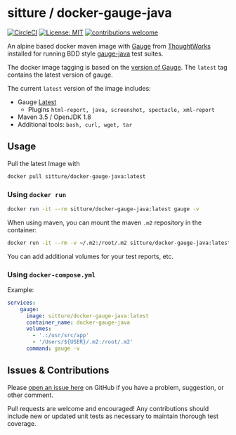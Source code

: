 # sitture / docker-gauge-java

[![CircleCI](https://circleci.com/gh/sitture/docker-gauge-java.svg?style=shield)](https://circleci.com/gh/sitture/docker-gauge-java) [![License: MIT](https://img.shields.io/badge/License-MIT-yellow.svg?maxAge=2592000)](https://opensource.org/licenses/MIT) [![contributions welcome](https://img.shields.io/badge/contributions-welcome-brightgreen.svg?style=flat)](../../issues)

An alpine based docker maven image with [Gauge](https://gauge.org) from [ThoughtWorks](https://www.thoughtworks.com) installed for running BDD style [gauge-java](https://github.com/getgauge/gauge-java) test suites.

The docker image tagging is based on the [version of Gauge](https://github.com/getgauge/gauge/releases). The `latest` tag contains the latest version of gauge.

The current `latest` version of the image includes:

- Gauge [Latest](https://github.com/getgauge/gauge/releases)
    - Plugins `html-report, java, screenshot, spectacle, xml-report`
- Maven 3.5 / OpenJDK 1.8
- Additional tools: `bash, curl, wget, tar`

## Usage

Pull the latest Image with

```bash
docker pull sitture/docker-gauge-java:latest
```

### Using `docker run`

```bash
docker run -it --rm sitture/docker-gauge-java:latest gauge -v
```

When using maven, you can mount the maven `.m2` repository in the container:

```bash
docker run -it --rm -v ~/.m2:/root/.m2 sitture/docker-gauge-java:latest mvn --version
```

You can add additional volumes for your test reports, etc.

### Using `docker-compose.yml`

Example:

```yaml
services:
    gauge:
      image: sitture/docker-gauge-java:latest
      container_name: docker-gauge-java
      volumes:
        - '.:/usr/src/app'
        - '/Users/${USER}/.m2:/root/.m2'
      command: gauge -v
```

## Issues & Contributions

Please [open an issue here](../../issues) on GitHub if you have a problem, suggestion, or other comment.

Pull requests are welcome and encouraged! Any contributions should include new or updated unit tests as necessary to maintain thorough test coverage.
